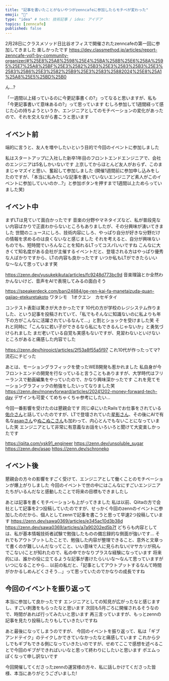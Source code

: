 ```yaml
---
title: "記事を書いたことがないやつがzenncafeに参加したらモチベが変わった"
emoji: "💭"
type: "idea" # tech: 技術記事 / idea: アイデア
topics: [zenncafe]
published: false
---
```

2月28日にクラスメソッド日比谷オフィスで開催されたzenncafeの第一回に参加してきました
楽しかったです
https://dev.classmethod.jp/articles/report-zenncafe-vol1-by-community-organizer/#%25E8%25A8%2598%25E4%25BA%258B%25E6%258A%2595%25E7%25A8%25BF%25E3%2582%25B3%25E3%2583%25B3%25E3%2583%2586%25E3%2582%25B9%25E3%2583%25882024%25E8%25A1%25A8%25E5%25BD%25B0

ん...?

「一週間以上経っているのに今更記事書くの?」ってなると思いますが、私も「今更記事書いて意味あるの?」って思っています
むしろ参加して1週間経って感じた心の持ちようというか、エンジニアとしてのモチベーションの変化があったので、それを交えながら書こうと思います

## イベント前
端的に言うと、友人を増やしたいという目的で今回のイベントに参加しました

私はスタートアップに入社した新卒1年目のフロントエンドエンジニアで、会社のエンジニアは5名しかいないです
上京してからほとんど友人がおらず、このままじゃマズイと思い、奮起して参加しました
(開催1週間前に参加申し込みをしたのですが、「本当に私みたいな記事を書いていないエンジニアど素人がこのイベントに参加していいのか...?」と参加ボタンを押すまで1週間以上ためらっていました笑)

## イベント中
まずLTは見ていて面白かったです
音楽の分野やマネタイズなど、私が普段見ない内容ばかりで正直わからないところもありましたが、その分興味が湧いてきました
世間のニュースにしろ、技術内容にしろ、やっぱり自分が好きな分野だけの情報を求めるのは良くないなと感じました
それを考えると、自分が興味ないものでも、短時間でいろんなことを知れるLTってコスパいいですね
こんなに大きくて知名度がある会社が主催するイベントだと、登壇される方はやっぱり優秀な人ばかりですから、LTの内容も良かったです
いつか私もLTができたらいいな〜なんて思っています笑

https://zenn.dev/yusukekikuta/articles/fc9248d773bc9d
音楽理論とか全然わかんないけど、音声をAIで表現してみるの面白そう
<br>

https://speakerdeck.com/bani24884/ge-ren-kai-fa-manetaizuda-quan-gajiao-etekuretakoto
ワタシモ　1オクエン　カセギタイ
<br>

コンテスト表彰は驚きが大きかったです
10代の方が学校のレジシステム作りました、という記事を投稿されていて、「私でもそんなに知識ないのに私よりも年下の方がこんなに活躍されているなんて...」と割とショックを受けました笑
それと同時に「こんなに若い子ができるなら私にもできるんじゃないか」と勇気づけられました
まだ老いている自覚も実感もないですが、見習わないといけないところがあると痛感した内容でした

https://zenn.dev/hirooict/articles/2f53a8f55a5f97
これ10代が作ったってマ?流石にチビった
<br>

あとは、モーショングラフィックを使ったWEB開発も惹かれました
私自身が今フロントエンドの開発を行なっていると言うこともありますが、大学時代はフリーランスで動画編集をやっていたので、かなり興味深かったです
これを見てモーショングラフィックの勉強をしたいってなりました笑
https://zenn.dev/moneyforward/articles/20241202-money-forward-tech-day
デザインも可愛くてめちゃくちゃ参考にしたい...
<br>

今回一番影響を受けたのは懇親会です
同じ卓にいたRailsでお仕事をされている[佑介さん](https://qiita.com/ysk91_engineer)と話していたのですが、LTで登壇されていた[星影さん](https://x.com/unsoluble_sugar)、その後にAIで有名な[asapさん](https://zenn.dev/asap)や[ぬこぬこさん](https://zenn.dev/schroneko)も加わって、内心とんでもないことになっていました笑
エンジニアとして非常に有意義なお話をいろいろと聞けて大変楽しかったです

https://qiita.com/ysk91_engineer
https://zenn.dev/unsoluble_sugar
https://zenn.dev/asap
https://zenn.dev/schroneko

## イベント後
懇親会の方々の影響をすごく受けて、エンジニアとして働くことのモチベーションが爆上がりしました
今回のイベントで世の中にはこんなにすごいエンジニアたちがいるんだなと感動したことで将来の目標もできましたし

あとは記事を書くモチベーションも上がってきました
私は以前、Qiitaの方で会社として記事を2つ投稿していたのですが、せっかく今回のzennのイベントに参加したのだから、個人としてzennで記事を書こうと思って早速2つ投稿しています
https://zenn.dev/sawa0369/articles/e345ac10d3b38d
https://zenn.dev/sawa0369/articles/a7a90202ed5b7f
どちらも内容としては、私が基本情報技術者試験で勉強したものの備忘録的な側面が強いです...
それでもアウトプットしたことで、勉強した内容が整理できること、意外と文章って書くのが難しいんだなってこと、いい意味で人に見られない(マサカリが飛んでこない)ことが知れたので、私の中でかなりプラスな経験になっています
将来的には、誰かの役に立てるような記事が書けたらいいな〜なんて思っていますがいつになることやら...
以前の私だと、「記事としてアウトプットするなんて時間がかかるしめんどくさそう...」って思っていたのでかなりの成長ですね


## 今回のイベントを振り返って
本当に参加して良かったです
エンジニアとしての知見が広がったなと感じますし、すごい刺激をもらったなと思います
次回も5月ごろに開催されるそうなので、時間があれば行ってみたいと思います
再三言っていますが、もっとzennの記事を見たり投稿したりもしていきたいですね

あと最後になってしまうのですが、
今回のイベントを振り返って、私は「ギブアンドテイク」のテイクしかできていなかったなと痛感しています
これから少しでもギブもできる側になっていきたいのですが、せめてここで感想を述べることで今回のギブができればいいなと思って終わりにしたいと思います
ポエムっぽくなって申し訳ないです

今回開催してくださったzennの運営様の方々、私に話しかけてくださった皆様、本当にありがとうございました!